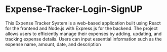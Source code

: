 # Expense-Tracker-Login-SignUP
This Expense Tracker System is a web-based application built using React for the frontend and Node.js with Express.js for the backend. The project allows users to efficiently manage their expenses by adding, updating, and tracking expense details. Users can input essential information such as the expense name, amount, date, and description
